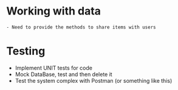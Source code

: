 # Working with data
    - Need to provide the methods to share items with users

# Testing
  - Implement UNIT tests for code
  - Mock DataBase, test and then delete it
  - Test the system complex with Postman (or something like this)